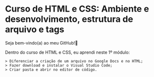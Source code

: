 # Curso de HTML e CSS: Ambiente e desenvolvimento, estrutura de arquivo e tags

Seja bem-vindo(a) ao meu GitHub!👋

Dentro do curso de HTML e CSS, eu aprendi neste 1º módulo:

    > Diferenciar a criação de um arquivo no Google Docs e no HTML;
    > Fazer download e instalar o Visual Studio Code;
    > Criar pasta e abrir no editor de código.

